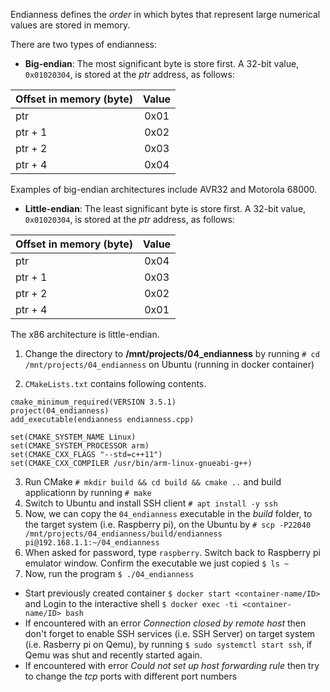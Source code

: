 Endianness defines the _order_ in which bytes that represent large numerical values are stored in memory.

There are two types of endianness:   

* **Big-endian**: The most significant byte is store first. A 32-bit value, `0x01020304`, is stored at the _ptr_ address, as follows:

| Offset in memory (byte)   |  Value   |
|:--------------------------|:--------:|
| ptr                       |  0x01    |
| ptr + 1                   |  0x02    |
| ptr + 2                   |  0x03    |
| ptr + 4                   |  0x04    |

Examples of big-endian architectures include AVR32 and Motorola 68000.

* **Little-endian**: The least significant byte is store first. A 32-bit value, `0x01020304`, is stored at the _ptr_ address, as follows:

| Offset in memory (byte)   |  Value   |
|:--------------------------|:--------:|
| ptr                       |  0x04    |
| ptr + 1                   |  0x03    |
| ptr + 2                   |  0x02    |
| ptr + 4                   |  0x01    |

The x86 architecture is little-endian.

1. Change the directory to **/mnt/projects/04_endianness** by running `# cd /mnt/projects/04_endianness` on Ubuntu (running in docker container)

2. `CMakeLists.txt` contains following contents.
```make
cmake_minimum_required(VERSION 3.5.1)
project(04_endianness)
add_executable(endianness endianness.cpp)

set(CMAKE_SYSTEM_NAME Linux)
set(CMAKE_SYSTEM_PROCESSOR arm)
set(CMAKE_CXX_FLAGS "--std=c++11")
set(CMAKE_CXX_COMPILER /usr/bin/arm-linux-gnueabi-g++)
```

3. Run CMake `# mkdir build && cd build && cmake ..` and build applicationn by running `# make`
4. Switch to Ubuntu and install SSH client `# apt install -y ssh`
5. Now, we can copy the `04_endianness` executable in the _build_ folder, to the target system (i.e. Raspberry pi), on the Ubuntu by `# scp -P22040 /mnt/projects/04_endianness/build/endianness pi@192.168.1.1:~/04_endianness`
6. When asked for password, type `raspberry`. Switch back to Raspberry pi emulator window. Confirm the executable we just copied `$ ls ~`
7. Now, run the program `$ ./04_endianness`

   
* Start previously created container `$ docker start <container-name/ID>` and Login to the interactive shell `$ docker exec -ti <container-name/ID> bash` 
* If encountered with an error _Connection closed by remote host_ then don't forget to enable SSH services (i.e. SSH Server) on target system (i.e. Rasberry pi on Qemu), by running `$ sudo systemctl start ssh`, if Qemu was shut and recently started again.
* If encountered with error _Could not set up host forwarding rule_ then try to change the _tcp_ ports with different port numbers

